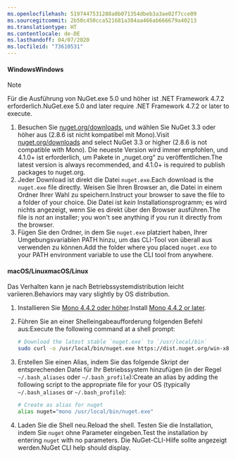 ```yaml
---
ms.openlocfilehash: 5197447531288a8b071354dbeb3a3ae02f7cce09
ms.sourcegitcommit: 2b50c450cca521681a384aa466ab666679a40213
ms.translationtype: HT
ms.contentlocale: de-DE
ms.lasthandoff: 04/07/2020
ms.locfileid: "73610531"
---
```

#### <a name="windows"></a><span data-ttu-id="6ea85-101">Windows</span><span class="sxs-lookup"><span data-stu-id="6ea85-101">Windows</span></span>

> [!Note]
> <span data-ttu-id="6ea85-102">Für die Ausführung von NuGet.exe 5.0 und höher ist .NET Framework 4.7.2 erforderlich.</span><span class="sxs-lookup"><span data-stu-id="6ea85-102">NuGet.exe 5.0 and later require .NET Framework 4.7.2 or later to execute.</span></span>

1. <span data-ttu-id="6ea85-103">Besuchen Sie [nuget.org/downloads](https://nuget.org/downloads), und wählen Sie NuGet 3.3 oder höher aus (2.8.6 ist nicht kompatibel mit Mono).</span><span class="sxs-lookup"><span data-stu-id="6ea85-103">Visit [nuget.org/downloads](https://nuget.org/downloads) and select NuGet 3.3 or higher (2.8.6 is not compatible with Mono).</span></span> <span data-ttu-id="6ea85-104">Die neueste Version wird immer empfohlen, und 4.1.0+ ist erforderlich, um Pakete in „nuget.org“ zu veröffentlichen.</span><span class="sxs-lookup"><span data-stu-id="6ea85-104">The latest version is always recommended, and 4.1.0+ is required to publish packages to nuget.org.</span></span>
1. <span data-ttu-id="6ea85-105">Jeder Download ist direkt die Datei `nuget.exe`.</span><span class="sxs-lookup"><span data-stu-id="6ea85-105">Each download is the `nuget.exe` file directly.</span></span> <span data-ttu-id="6ea85-106">Weisen Sie Ihren Browser an, die Datei in einem Ordner Ihrer Wahl zu speichern.</span><span class="sxs-lookup"><span data-stu-id="6ea85-106">Instruct your browser to save the file to a folder of your choice.</span></span> <span data-ttu-id="6ea85-107">Die Datei ist *kein* Installationsprogramm; es wird nichts angezeigt, wenn Sie es direkt über den Browser ausführen.</span><span class="sxs-lookup"><span data-stu-id="6ea85-107">The file is *not* an installer; you won't see anything if you run it directly from the browser.</span></span>
1. <span data-ttu-id="6ea85-108">Fügen Sie den Ordner, in dem Sie `nuget.exe` platziert haben, Ihrer Umgebungsvariablen PATH hinzu, um das CLI-Tool von überall aus verwenden zu können.</span><span class="sxs-lookup"><span data-stu-id="6ea85-108">Add the folder where you placed `nuget.exe` to your PATH environment variable to use the CLI tool from anywhere.</span></span>

#### <a name="macoslinux"></a><span data-ttu-id="6ea85-109">macOS/Linux</span><span class="sxs-lookup"><span data-stu-id="6ea85-109">macOS/Linux</span></span>

<span data-ttu-id="6ea85-110">Das Verhalten kann je nach Betriebssystemdistribution leicht variieren.</span><span class="sxs-lookup"><span data-stu-id="6ea85-110">Behaviors may vary slightly by OS distribution.</span></span>

1. <span data-ttu-id="6ea85-111">Installieren Sie [Mono 4.4.2 oder höher](https://www.mono-project.com/docs/getting-started/install/).</span><span class="sxs-lookup"><span data-stu-id="6ea85-111">Install [Mono 4.4.2 or later](https://www.mono-project.com/docs/getting-started/install/).</span></span>

1. <span data-ttu-id="6ea85-112">Führen Sie an einer Shelleingabeaufforderung folgenden Befehl aus:</span><span class="sxs-lookup"><span data-stu-id="6ea85-112">Execute the following command at a shell prompt:</span></span>

    ```bash
    # Download the latest stable `nuget.exe` to `/usr/local/bin`
    sudo curl -o /usr/local/bin/nuget.exe https://dist.nuget.org/win-x86-commandline/latest/nuget.exe
    ```

1. <span data-ttu-id="6ea85-113">Erstellen Sie einen Alias, indem Sie das folgende Skript der entsprechenden Datei für Ihr Betriebssystem hinzufügen (in der Regel `~/.bash_aliases` oder `~/.bash_profile`):</span><span class="sxs-lookup"><span data-stu-id="6ea85-113">Create an alias by adding the following script to the appropriate file for your OS (typically `~/.bash_aliases` or `~/.bash_profile`):</span></span>

    ```bash
    # Create as alias for nuget
    alias nuget="mono /usr/local/bin/nuget.exe"
    ```

1. <span data-ttu-id="6ea85-114">Laden Sie die Shell neu.</span><span class="sxs-lookup"><span data-stu-id="6ea85-114">Reload the shell.</span></span>  <span data-ttu-id="6ea85-115">Testen Sie die Installation, indem Sie `nuget` ohne Parameter eingeben.</span><span class="sxs-lookup"><span data-stu-id="6ea85-115">Test the installation by entering `nuget` with no parameters.</span></span> <span data-ttu-id="6ea85-116">Die NuGet-CLI-Hilfe sollte angezeigt werden.</span><span class="sxs-lookup"><span data-stu-id="6ea85-116">NuGet CLI help should display.</span></span>
